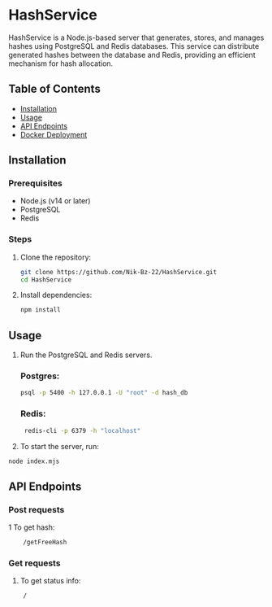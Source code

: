 # HashService

HashService is a Node.js-based server that generates, stores, and manages hashes using PostgreSQL and Redis databases. This service can distribute generated hashes between the database and Redis, providing an efficient mechanism for hash allocation.

## Table of Contents

- [Installation](#installation)
- [Usage](#usage)
- [API Endpoints](#api-endpoints)
- [Docker Deployment](#docker-deployment)

## Installation

### Prerequisites

- Node.js (v14 or later)
- PostgreSQL
- Redis

### Steps

1. Clone the repository:

    ```sh
    git clone https://github.com/Nik-Bz-22/HashService.git
    cd HashService
    ```

2. Install dependencies:

    ```sh
    npm install
    ```

## Usage
1. Run the PostgreSQL and Redis servers.
    ### Postgres:
    ```sh
    psql -p 5400 -h 127.0.0.1 -U "root" -d hash_db
    ```
    ### Redis:
   ```sh
    redis-cli -p 6379 -h "localhost"
    ```
3. To start the server, run:

```sh
node index.mjs
```

## API Endpoints
### Post requests
1 To get hash:
```sh
    /getFreeHash
```

### Get requests
1. To get status info:
```sh
    /
```

